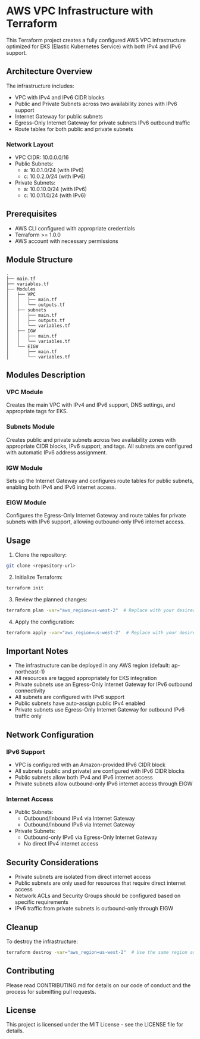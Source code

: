 # AWS VPC Infrastructure with Terraform

This Terraform project creates a fully configured AWS VPC infrastructure optimized for EKS (Elastic Kubernetes Service) with both IPv4 and IPv6 support.

## Architecture Overview

The infrastructure includes:
- VPC with IPv4 and IPv6 CIDR blocks
- Public and Private Subnets across two availability zones with IPv6 support
- Internet Gateway for public subnets
- Egress-Only Internet Gateway for private subnets IPv6 outbound traffic
- Route tables for both public and private subnets

### Network Layout
- VPC CIDR: 10.0.0.0/16
- Public Subnets:
  - <region>a: 10.0.1.0/24 (with IPv6)
  - <region>c: 10.0.2.0/24 (with IPv6)
- Private Subnets:
  - <region>a: 10.0.10.0/24 (with IPv6)
  - <region>c: 10.0.11.0/24 (with IPv6)

## Prerequisites

- AWS CLI configured with appropriate credentials
- Terraform >= 1.0.0
- AWS account with necessary permissions

## Module Structure

```
.
├── main.tf
├── variables.tf
├── Modules
│   ├── VPC
│   │   ├── main.tf
│   │   └── outputs.tf
│   ├── subnets
│   │   ├── main.tf
│   │   ├── outputs.tf
│   │   └── variables.tf
│   ├── IGW
│   │   ├── main.tf
│   │   └── variables.tf
│   └── EIGW
│       ├── main.tf
│       └── variables.tf
```

## Modules Description

### VPC Module
Creates the main VPC with IPv4 and IPv6 support, DNS settings, and appropriate tags for EKS.

### Subnets Module
Creates public and private subnets across two availability zones with appropriate CIDR blocks, IPv6 support, and tags. All subnets are configured with automatic IPv6 address assignment.

### IGW Module
Sets up the Internet Gateway and configures route tables for public subnets, enabling both IPv4 and IPv6 internet access.

### EIGW Module
Configures the Egress-Only Internet Gateway and route tables for private subnets with IPv6 support, allowing outbound-only IPv6 internet access.

## Usage

1. Clone the repository:
```bash
git clone <repository-url>
```

2. Initialize Terraform:
```bash
terraform init
```

3. Review the planned changes:
```bash
terraform plan -var="aws_region=us-west-2"  # Replace with your desired region
```

4. Apply the configuration:
```bash
terraform apply -var="aws_region=us-west-2"  # Replace with your desired region
```

## Important Notes

- The infrastructure can be deployed in any AWS region (default: ap-northeast-1)
- All resources are tagged appropriately for EKS integration
- Private subnets use an Egress-Only Internet Gateway for IPv6 outbound connectivity
- All subnets are configured with IPv6 support
- Public subnets have auto-assign public IPv4 enabled
- Private subnets use Egress-Only Internet Gateway for outbound IPv6 traffic only

## Network Configuration

### IPv6 Support
- VPC is configured with an Amazon-provided IPv6 CIDR block
- All subnets (public and private) are configured with IPv6 CIDR blocks
- Public subnets allow both IPv4 and IPv6 internet access
- Private subnets allow outbound-only IPv6 internet access through EIGW

### Internet Access
- Public Subnets:
  - Outbound/Inbound IPv4 via Internet Gateway
  - Outbound/Inbound IPv6 via Internet Gateway
- Private Subnets:
  - Outbound-only IPv6 via Egress-Only Internet Gateway
  - No direct IPv4 internet access

## Security Considerations

- Private subnets are isolated from direct internet access
- Public subnets are only used for resources that require direct internet access
- Network ACLs and Security Groups should be configured based on specific requirements
- IPv6 traffic from private subnets is outbound-only through EIGW

## Cleanup

To destroy the infrastructure:
```bash
terraform destroy -var="aws_region=us-west-2"  # Use the same region as deployment
```

## Contributing

Please read CONTRIBUTING.md for details on our code of conduct and the process for submitting pull requests.

## License

This project is licensed under the MIT License - see the LICENSE file for details.
